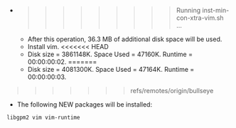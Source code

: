 * >>>>>>>>> Running inst-min-con-xtra-vim.sh ...
  * After this operation, 36.3 MB of additional disk space will be used.
  * Install vim.
<<<<<<< HEAD
  * Disk size = 3861148K. Space Used = 47160K. Runtime = 00:00:00:02.
=======
  * Disk size = 4081300K. Space Used = 47164K. Runtime = 00:00:00:03.
>>>>>>> refs/remotes/origin/bullseye
  * The following NEW packages will be installed:
  ```bash
libgpm2 vim vim-runtime
  ```
